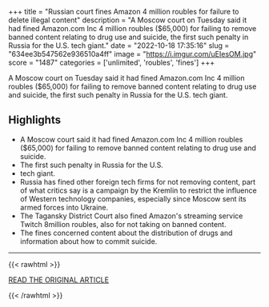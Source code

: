 +++
title = "Russian court fines Amazon 4 million roubles for failure to delete illegal content"
description = "A Moscow court on Tuesday said it had fined Amazon.com Inc 4 million roubles ($65,000) for failing to remove banned content relating to drug use and suicide, the first such penalty in Russia for the U.S. tech giant."
date = "2022-10-18 17:35:16"
slug = "634ee3b547562e936510a4ff"
image = "https://i.imgur.com/uEIesOM.jpg"
score = "1487"
categories = ['unlimited', 'roubles', 'fines']
+++

A Moscow court on Tuesday said it had fined Amazon.com Inc 4 million roubles ($65,000) for failing to remove banned content relating to drug use and suicide, the first such penalty in Russia for the U.S. tech giant.

## Highlights

- A Moscow court said it had fined Amazon.com Inc 4 million roubles ($65,000) for failing to remove banned content relating to drug use and suicide.
- The first such penalty in Russia for the U.S.
- tech giant.
- Russia has fined other foreign tech firms for not removing content, part of what critics say is a campaign by the Kremlin to restrict the influence of Western technology companies, especially since Moscow sent its armed forces into Ukraine.
- The Tagansky District Court also fined Amazon's streaming service Twitch 8million roubles, also for not taking on banned content.
- The fines concerned content about the distribution of drugs and information about how to commit suicide.

---

{{< rawhtml >}}
  <p class="article-category">
    <a target="_blank" href="https://www.reuters.com/technology/russia-court-fines-amazon-1-million-roubles-failure-delete-illegal-content-2022-10-18/">READ THE ORIGINAL ARTICLE</a>
  </p>
{{< /rawhtml >}}
